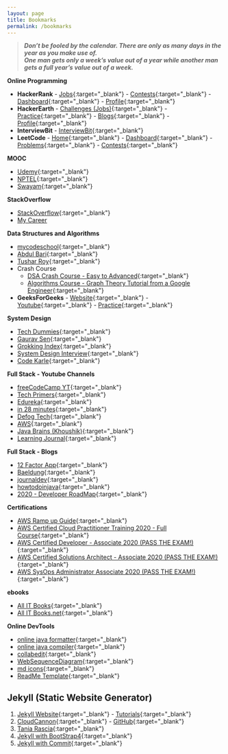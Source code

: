 ```yaml
---
layout: page
title: Bookmarks
permalink: /bookmarks
---
```


> ***Don’t be fooled by the calendar. There are only as many days in the year as you make use of.<br>One man gets only a week’s value out of a year while another man gets a full year’s value out of a week.***

**Online Programming**
  - **HackerRank** - [Jobs](https://www.hackerrank.com/jobs/search){:target="_blank"} - [Contests](https://www.hackerrank.com/contests){:target="_blank"} - [Dashboard](https://www.hackerrank.com/dashboard){:target="_blank"} - [Profile](https://www.hackerrank.com/arpit04tripathi){:target="_blank"}
  - **HackerEarth** - [Challenges (Jobs)](https://www.hackerearth.com/challenges/hiring/){:target="_blank"} - [Practice](https://www.hackerearth.com/practice){:target="_blank"} - [Blogs](https://www.hackerearth.com/blog/developers/){:target="_blank"} - [Profile](https://www.hackerearth.com/@arpit04tripathi){:target="_blank"}
  - **InterviewBit** - [InterviewBit](https://interviewbit.com){:target="_blank"}
  - **LeetCode** - [Home](https://leetcode.com){:target="_blank"} - [Dashboard](https://leetcode.com/explore/){:target="_blank"} - [Problems](https://leetcode.com/problemset/all/){:target="_blank"} - [Contests](https://leetcode.com/contest/){:target="_blank"}

**MOOC**
  - [Udemy](https://www.udemy.com/home/my-courses/collections){:target="_blank"}
  - [NPTEL](https://nptel.ac.in/){:target="_blank"}
  - [Swayam](https://swayam.gov.in/mycourses){:target="_blank"}

**StackOverflow**
  - [StackOverflow](https://stackoverflow.com){:target="_blank"}
  - [My Career](/career)

**Data Structures and Algorithms**
- [mycodeschool](https://www.youtube.com/user/mycodeschool/playlists){:target="_blank"}
- [Abdul Bari](https://www.youtube.com/channel/UCZCFT11CWBi3MHNlGf019nw/playlists){:target="_blank"}
- [Tushar Roy](https://www.youtube.com/user/tusharroy2525/playlists){:target="_blank"}
- Crash Course
  - [DSA Crash Course - Easy to Advanced](https://www.youtube.com/watch?v=RBSGKlAvoiM){:target="_blank"}
  - [Algorithms Course - Graph Theory Tutorial from a Google Engineer](https://www.youtube.com/watch?v=09_LlHjoEiY&list=RDCMUC8butISFwT-Wl7EV0hUK0BQ&index=2){:target="_blank"}
- **GeeksForGeeks** - [Website](https://www.geeksforgeeks.org){:target="_blank"} - [Youtube](https://www.youtube.com/channel/UC0RhatS1pyxInC00YKjjBqQ/playlists){:target="_blank"} - [Practice](https://practice.geeksforgeeks.org/home/){:target="_blank"}

**System Design**
- [Tech Dummies](https://www.youtube.com/channel/UCn1XnDWhsLS5URXTi5wtFTA/playlists){:target="_blank"}
- [Gaurav Sen](https://www.youtube.com/channel/UCRPMAqdtSgd0Ipeef7iFsKw/playlists){:target="_blank"}
- [Grokking Index](https://www.educative.io/courses/grokking-the-system-design-interview){:target="_blank"}
- [System Design Interview](https://www.youtube.com/channel/UC9vLsnF6QPYuH51njmIooCQ){:target="_blank"}
- [Code Karle](https://www.youtube.com/c/codeKarle/featured){:target="_blank"}

**Full Stack - Youtube Channels**
- [freeCodeCamp YT](https://www.youtube.com/c/Freecodecamp/videos){:target="_blank"}
- [Tech Primers](https://www.youtube.com/channel/UCB12jjYsYv-eipCvBDcMbXw/playlists){:target="_blank"}
- [Edureka](https://www.youtube.com/user/edurekaIN/playlists){:target="_blank"}
- [in 28 minutes](https://www.youtube.com/user/rithustutorials/playlists){:target="_blank"}
- [Defog Tech](https://www.youtube.com/channel/UCiz26UeGvcTy4_M3Zhgk7FQ/playlists){:target="_blank"}
- [AWS](https://www.youtube.com/c/amazonwebservices/playlists){:target="_blank"}
- [Java Brains (Khoushik)](https://www.youtube.com/user/koushks/playlists){:target="_blank"}
- [Learning Journal](https://www.youtube.com/channel/UC8OU1Tc1kxiI37uXBAbTX7A/playlists){:target="_blank"}

**Full Stack - Blogs**
- [12 Factor App](https://12factor.net/){:target="_blank"}
- [Baeldung](https://www.baeldung.com){:target="_blank"}
- [journaldev](https://www.journaldev.com){:target="_blank"}
- [howtodoinjava](https://howtodoinjava.com){:target="_blank"}
- [2020 - Developer RoadMap](https://javarevisited.blogspot.com/2019/10/the-java-developer-roadmap.html){:target="_blank"}

**Certifications**
- [AWS Ramp up Guide](https://pages.awscloud.com/AWS-Traincert_Ramp-up_Guides.html){:target="_blank"}
- [AWS Certified Cloud Practitioner Training 2020 - Full Course](https://www.youtube.com/watch?v=3hLmDS179YE){:target="_blank"}
- [AWS Certified Developer - Associate 2020 (PASS THE EXAM!)](https://www.youtube.com/watch?v=RrKRN9zRBWs&list=RDCMUC8butISFwT-Wl7EV0hUK0BQ&index=12){:target="_blank"}
- [AWS Certified Solutions Architect - Associate 2020 (PASS THE EXAM!)](https://www.youtube.com/watch?v=Ia-UEYYR44s&list=RDCMUC8butISFwT-Wl7EV0hUK0BQ&index=10){:target="_blank"}
- [AWS SysOps Administrator Associate 2020 (PASS THE EXAM!)](https://www.youtube.com/watch?v=KX_AfyrhlgQ&list=RDCMUC8butISFwT-Wl7EV0hUK0BQ&index=19){:target="_blank"}

**ebooks**
- [All IT Books](http://www.allitebooks.org/){:target="_blank"}
- [All IT Books.net](https://allitbooks.net/){:target="_blank"}

**Online DevTools**
- [online java formatter](https://www.tutorialspoint.com/online_java_formatter.htm){:target="_blank"}
- [online java compiler](https://www.tutorialspoint.com/compile_java_online.php){:target="_blank"}
- [collabedit](http://collabedit.com/){:target="_blank"}
- [WebSequenceDiagram](https://www.websequencediagrams.com/){:target="_blank"}
- [md icons](https://gist.github.com/rxaviers/7360908){:target="_blank"}
- [ReadMe Template](https://gist.github.com/PurpleBooth/109311bb0361f32d87a2){:target="_blank"}

## Jekyll (Static Website Generator)
1. [Jekyll Website](https://jekyllrb.com/docs/){:target="_blank"} - [Tutorials](https://www.youtube.com/watch?v=T1itpPvFWHI&list=PLLAZ4kZ9dFpOPV5C5Ay0pHaa0RJFhcmcB){:target="_blank"}
2. [CloudCannon](https://orange-ape.cloudvent.net/){:target="_blank"} - [GitHub](https://github.com/CloudCannon/base-jekyll-template){:target="_blank"}
3. [Tania Rascia](https://www.taniarascia.com/){:target="_blank"}
4. [Jekyll with BootStrap4](https://medium.com/better-programming/an-introduction-to-using-jekyll-with-bootstrap-4-6f2433afeda9){:target="_blank"}
5. [Jekyll with Commit](https://medium.com/@mskyda/host-a-website-on-github-pages-from-a-private-repo-step-by-step-guide-7fd82b6ae65f){:target="_blank"}
